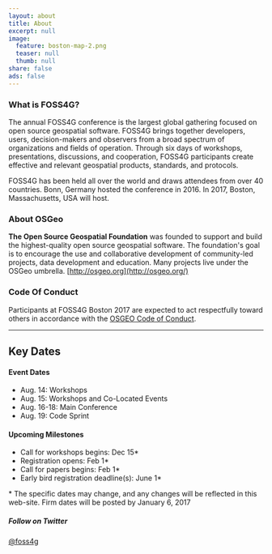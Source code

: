 ```yaml
---
layout: about
title: About
excerpt: null
image:
  feature: boston-map-2.png
  teaser: null
  thumb: null
share: false
ads: false
---
```


### What is FOSS4G?

The annual FOSS4G conference is the largest global gathering focused on open source geospatial software. FOSS4G brings together developers, users, decision-makers and observers from a broad spectrum of organizations and fields of operation. Through six days of workshops, presentations, discussions, and cooperation, FOSS4G participants create effective and relevant geospatial products, standards, and protocols.

FOSS4G has been held all over the world and draws attendees from over 40 countries. Bonn, Germany hosted the conference in 2016\. In 2017, Boston, Massachusetts, USA will host.

### About OSGeo

**The Open Source Geospatial Foundation** was founded to support and build the highest-quality open source geospatial software. The foundation's goal is to encourage the use and collaborative development of community-led projects, data development and education. Many projects live under the OSGeo umbrella. [http://osgeo.org](http://osgeo.org/)

### Code Of Conduct

Participants at FOSS4G Boston 2017 are expected to act respectfully toward others in accordance with the [OSGEO Code of Conduct](http://www.osgeo.org/code_of_conduct).

---
<a name='dates'></a>

## Key Dates

#### Event Dates

* Aug. 14: Workshops
* Aug. 15: Workshops and Co-Located Events
* Aug. 16-18: Main Conference
* Aug. 19: Code Sprint

#### Upcoming Milestones

* Call for workshops begins: Dec 15*
* Registration opens: Feb 1*
* Call for papers begins: Feb 1*
* Early bird registration deadline(s): June 1*

\* The specific dates may change, and any changes will be reflected in this web-site. Firm dates will be posted by January 6, 2017

<h5 class="section-title">Follow on Twitter</h5>
<p class="section-excerpt"><i class="fa fa-twitter" aria-hidden="true"></i> <a href="https://twitter.com/foss4g" target="_blank">@foss4g</a></p>
